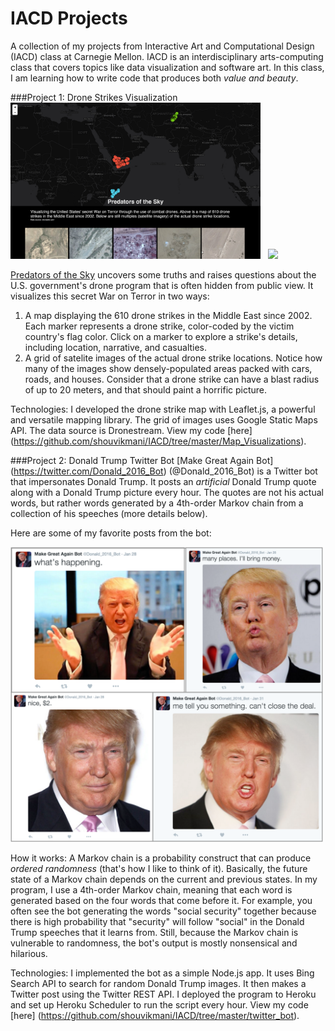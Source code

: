 # IACD Projects
A collection of my projects from Interactive Art and Computational Design (IACD) class at Carnegie Mellon. IACD is an interdisciplinary arts-computing class that covers topics like data visualization and software art. In this class, I am learning how to write code that produces both *value and beauty*.

###Project 1: Drone Strikes Visualization
<img src="https://github.com/shouvikmani/IACD/blob/master/images/map_vis_1.png" width="400"/>
&nbsp;
<img src="https://github.com/shouvikmani/IACD/blob/master/images/map_vis_2.png" width="400"/>

[Predators of the Sky](http://shouvikmani.github.io/IACD/Map_Visualizations/index.html) uncovers some truths and raises questions about  the U.S. government's drone program that is often hidden from public view. It visualizes this secret War on Terror in two ways:

1. A map displaying the 610 drone strikes in the Middle East since 2002. Each marker represents a drone strike, color-coded by the victim country's flag color. Click on a marker to explore a strike's details, including location, narrative, and casualties.
2. A grid of satelite images of the actual drone strike locations. Notice how many of the images show densely-populated areas packed with cars, roads, and houses. Consider that a drone strike can have a blast radius of up to 20 meters, and that should paint a horrific picture.

Technologies: I developed the drone strike map with Leaflet.js, a powerful and versatile mapping library. The grid of images uses Google Static Maps API. The data source is Dronestream. View my code [here] (https://github.com/shouvikmani/IACD/tree/master/Map_Visualizations).

###Project 2: Donald Trump Twitter Bot
[Make Great Again Bot] (https://twitter.com/Donald_2016_Bot) (@Donald_2016_Bot) is a Twitter bot that impersonates Donald Trump. It posts an *artificial* Donald Trump quote along with a Donald Trump picture every hour. The quotes are not his actual words, but rather words generated by a 4th-order Markov chain from a collection of his speeches (more details below).

Here are some of my favorite posts from the bot:

<img src="https://github.com/shouvikmani/IACD/blob/master/images/twitter_bot.png" width="500"/>

How it works: A Markov chain is a probability construct that can produce *ordered randomness* (that's how I like to think of it). Basically, the future state of a Markov chain depends on the current and previous states. In my program, I use a 4th-order Markov chain, meaning that each word is generated based on the four words that come before it. For example, you often see the bot generating the words "social security" together because there is high probability that "security" will follow "social" in the Donald Trump speeches that it learns from. Still, because the Markov chain is vulnerable to randomness, the bot's output is mostly nonsensical and hilarious.

Technologies: I implemented the bot as a simple Node.js app. It uses Bing Search API to search for random Donald Trump images. It then makes a Twitter post using the Twitter REST API. I deployed the program to Heroku and set up Heroku Scheduler to run the script every hour. View my code [here] (https://github.com/shouvikmani/IACD/tree/master/twitter_bot).
